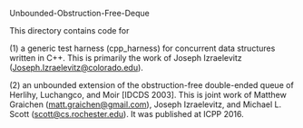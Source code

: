 Unbounded-Obstruction-Free-Deque

This directory contains code for

(1) a generic test harness (cpp_harness) for concurrent data structures
    written in C++.  This is primarily the work of Joseph Izraelevitz
    (Joseph.Izraelevitz@colorado.edu).

(2) an unbounded extension of the obstruction-free double-ended queue of 
    Herlihy, Luchangco, and Moir [IDCDS 2003].  This is joint work of
    Matthew Graichen (matt.graichen@gmail.com), Joseph Izraelevitz, and
    Michael L. Scott (scott@cs.rochester.edu).  It was published at ICPP
    2016.
